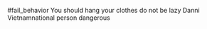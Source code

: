#fail_behavior 
You should hang your clothes do not be lazy 
Danni Vietnamnational person dangerous 